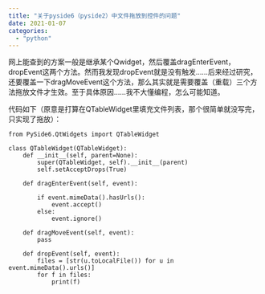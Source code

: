 ```yaml
---
title: "关于pyside6（pyside2）中文件拖放到控件的问题"
date: 2021-01-07
categories: 
  - "python"
---
```


网上能查到的方案一般是继承某个Qwidget，然后覆盖dragEnterEvent，dropEvent这两个方法。然而我发现dropEvent就是没有触发……后来经过研究，还要覆盖一下dragMoveEvent这个方法，那么其实就是需要覆盖（重载）三个方法拖放文件才生效。至于具体原因……我不大懂编程，怎么可能知道。

代码如下（原意是打算在QTableWidget里填充文件列表，那个很简单就没写完，只实现了拖放）：

```
from PySide6.QtWidgets import QTableWidget

class QTableWidget(QTableWidget):
    def __init__(self, parent=None):
        super(QTableWidget, self).__init__(parent)
        self.setAcceptDrops(True)

    def dragEnterEvent(self, event):

        if event.mimeData().hasUrls():
            event.accept()
        else:
            event.ignore()

    def dragMoveEvent(self, event):
        pass

    def dropEvent(self, event): 
        files = [str(u.toLocalFile()) for u in event.mimeData().urls()]
        for f in files:
            print(f)

```
